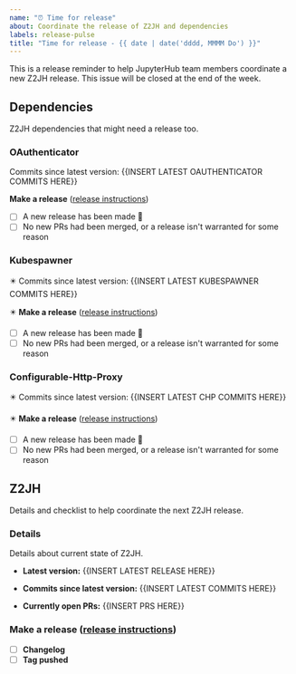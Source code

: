 ```yaml
---
name: "⏰ Time for release"
about: Coordinate the release of Z2JH and dependencies 
labels: release-pulse
title: "Time for release - {{ date | date('dddd, MMMM Do') }}"
---
```


This is a release reminder to help JupyterHub team members coordinate a new Z2JH release. This issue will be closed at the end of the week.

## Dependencies
Z2JH dependencies that might need a release too.

### OAuthenticator
Commits since latest version:
{{INSERT LATEST OAUTHENTICATOR COMMITS HERE}}

**Make a release** ([release instructions](https://github.com/jupyterhub/oauthenticator/blob/master/RELEASE.md))
- [ ] A new release has been made :tada:
- [ ] No new PRs had been merged, or a release isn't warranted for some reason

### Kubespawner
:eight_pointed_black_star: Commits since latest version:
{{INSERT LATEST KUBESPAWNER COMMITS HERE}}

:eight_pointed_black_star: **Make a release** ([release instructions](https://github.com/jupyterhub/kubespawner/blob/master/RELEASE.md))
- [ ] A new release has been made :tada:
- [ ] No new PRs had been merged, or a release isn't warranted for some reason

### Configurable-Http-Proxy
:eight_pointed_black_star: Commits since latest version:
{{INSERT LATEST CHP COMMITS HERE}}

:eight_pointed_black_star: **Make a release** ([release instructions](https://github.com/jupyterhub/configurable-http-proxy/blob/main/RELEASE.md))
- [ ] A new release has been made :tada:
- [ ] No new PRs had been merged, or a release isn't warranted for some reason

## Z2JH
Details and checklist to help coordinate the next Z2JH release.

### Details
Details about current state of Z2JH.

- **Latest version:**
{{INSERT LATEST RELEASE HERE}}

- **Commits since latest version:**
{{INSERT LATEST COMMITS HERE}}

- **Currently open PRs:**
{{INSERT PRS HERE}}

### Make a release ([release instructions](https://github.com/jupyterhub/zero-to-jupyterhub-k8s/blob/master/RELEASE.md#release-process))
- [ ] **Changelog**
- [ ] **Tag pushed**
